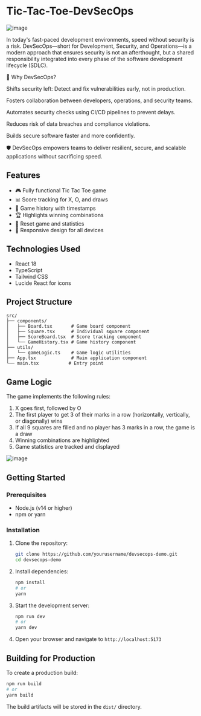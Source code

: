 # Tic-Tac-Toe-DevSecOps


![image](https://github.com/user-attachments/assets/c982fe61-71cc-4102-becd-dbb4581d98f3)


In today's fast-paced development environments, speed without security is a risk. DevSecOps—short for Development, Security, and Operations—is a modern approach that ensures security is not an afterthought, but a shared responsibility integrated into every phase of the software development lifecycle (SDLC).

🚀 Why DevSecOps?

Shifts security left: Detect and fix vulnerabilities early, not in production.

Fosters collaboration between developers, operations, and security teams.

Automates security checks using CI/CD pipelines to prevent delays.

Reduces risk of data breaches and compliance violations.

Builds secure software faster and more confidently.

🛡️ DevSecOps empowers teams to deliver resilient, secure, and scalable applications without sacrificing speed.

## Features

- 🎮 Fully functional Tic Tac Toe game
- 📊 Score tracking for X, O, and draws
- 📜 Game history with timestamps
- 🏆 Highlights winning combinations
- 🔄 Reset game and statistics
- 📱 Responsive design for all devices

## Technologies Used

- React 18
- TypeScript
- Tailwind CSS
- Lucide React for icons

## Project Structure

```
src/
├── components/
│   ├── Board.tsx       # Game board component
│   ├── Square.tsx      # Individual square component
│   ├── ScoreBoard.tsx  # Score tracking component
│   └── GameHistory.tsx # Game history component
├── utils/
│   └── gameLogic.ts    # Game logic utilities
├── App.tsx             # Main application component
└── main.tsx           # Entry point
```

## Game Logic

The game implements the following rules:

1. X goes first, followed by O
2. The first player to get 3 of their marks in a row (horizontally, vertically, or diagonally) wins
3. If all 9 squares are filled and no player has 3 marks in a row, the game is a draw
4. Winning combinations are highlighted
5. Game statistics are tracked and displayed

![image](https://github.com/user-attachments/assets/5ddb5495-2bfd-4f74-a801-4b77276808f1)


## Getting Started

### Prerequisites

- Node.js (v14 or higher)
- npm or yarn

### Installation

1. Clone the repository:
   ```bash
   git clone https://github.com/yourusername/devsecops-demo.git
   cd devsecops-demo
   ```

2. Install dependencies:
   ```bash
   npm install
   # or
   yarn
   ```

3. Start the development server:
   ```bash
   npm run dev
   # or
   yarn dev
   ```

4. Open your browser and navigate to `http://localhost:5173`

## Building for Production

To create a production build:

```bash
npm run build
# or
yarn build
```

The build artifacts will be stored in the `dist/` directory.
